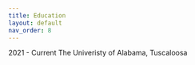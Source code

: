 ```yaml
---
title: Education
layout: default
nav_order: 8
---
```



2021 - Current
The Univeristy of Alabama, Tuscaloosa
